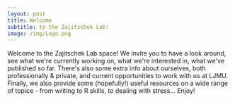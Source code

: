 ```yaml
---
layout: post
title: Welcome
subtitle: to the Zajitschek Lab!
image: /img/Logo.png
---
```


Welcome to the Zajitschek Lab space!
We invite you to have a look around, see what we're currently working on, what we're interested in, what we've published so far. There's also some extra info about ourselves, both professionally & private, and current opportunities to work with us at LJMU. Finally, we also provide some (hopefully!) useful resources on a wide range of topice - from writing to R skills, to dealing with stress... 
Enjoy! 
